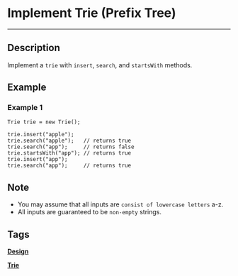 # Implement Trie (Prefix Tree)
-----
## Description
Implement a `trie` with `insert`, `search`, and `startsWith` methods.

## Example
### Example 1
```
Trie trie = new Trie();

trie.insert("apple");
trie.search("apple");   // returns true
trie.search("app");     // returns false
trie.startsWith("app"); // returns true
trie.insert("app");   
trie.search("app");     // returns true
```

## Note
* You may assume that all inputs are `consist of lowercase letters` a-z.
* All inputs are guaranteed to be `non-empty` strings.

## Tags
**[Design](https://leetcode.com/tag/design)**

**[Trie](https://leetcode.com/tag/trie)**
